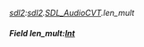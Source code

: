 _[sdl2](../../modules/sdl2/sdl2-module.md):[sdl2](../../modules/sdl2/sdl2-module.md).[SDL\_AudioCVT](../../modules/sdl2/sdl2-sdl_audiocvt.md).len\_mult_
##### Field len\_mult:[Int](../../modules/wonkey/wonkey-types-int.md)

